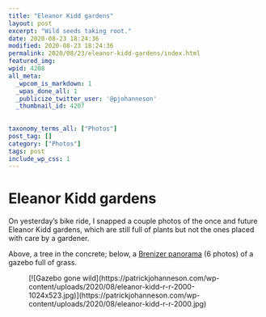 ```yaml
---
title: "Eleanor Kidd gardens"
layout: post
excerpt: "Wild seeds taking root."
date: 2020-08-23 18:24:36
modified: 2020-08-23 18:24:36
permalink: 2020/08/23/eleanor-kidd-gardens/index.html
featured_img: 
wpid: 4208
all_meta: 
  _wpcom_is_markdown: 1
  _wpas_done_all: 1
  _publicize_twitter_user: '@pjohanneson'
  _thumbnail_id: 4207
  
  
taxonomy_terms_all: ["Photos"]
post_tag: []
category: ["Photos"]
tags: post
include_wp_css: 1
---
```


# Eleanor Kidd gardens

On yesterday’s bike ride, I snapped a couple photos of the once and future Eleanor Kidd gardens, which are still full of plants but not the ones placed with care by a gardener.

Above, a tree in the concrete; below, a [Brenizer panorama](https://photographylife.com/advanced-photography-techniques-brenizer-method-panorama) (6 photos) of a gazebo full of grass.

<figure class="wp-block-image size-large">[![Gazebo gone wild](https://patrickjohanneson.com/wp-content/uploads/2020/08/eleanor-kidd-r-r-2000-1024x523.jpg)](https://patrickjohanneson.com/wp-content/uploads/2020/08/eleanor-kidd-r-r-2000.jpg)</figure>